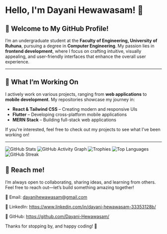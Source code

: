 # Hello, I'm Dayani Hewawasam! 👋  

## 🌟 Welcome to My GitHub Profile!  

I’m an undergraduate student at the **Faculty of Engineering, University of Ruhuna**, pursuing a degree in **Computer Engineering**. My passion lies in **frontend development**, where I focus on crafting intuitive, visually appealing, and user-friendly interfaces that enhance the overall user experience.  

---

## 🚀 What I’m Working On  

I actively work on various projects, ranging from **web applications** to **mobile development**. My repositories showcase my journey in:  

- **React & Tailwind CSS** – Creating modern and responsive UIs  
- **Flutter** – Developing cross-platform mobile applications  
- **MERN Stack** – Building full-stack web applications  

If you're interested, feel free to check out my projects to see what I’ve been working on!  

---
![GitHub Stats](https://github-readme-stats.vercel.app/api?username=Dayani-Hewawasam&show_icons=true&theme=dark)
![GitHub Activity Graph](https://github-readme-activity-graph.cyclic.app/graph?username=Dayani-Hewawasam&theme=github-dark)
![Trophies](https://github-profile-trophy.vercel.app/?username=Dayani-Hewawasam&theme=darkhub)
![Top Languages](https://github-readme-stats.vercel.app/api/top-langs/?username=Dayani-Hewawasam&layout=compact&theme=dark)
![GitHub Streak](https://streak-stats.demolab.com/?user=Dayani-Hewawasam&theme=dark)




## 🤝 Reach me!  

I’m always open to collaborating, sharing ideas, and learning from others. Feel free to reach out—let’s build something amazing together!  

📧 Email: dayanihewawasam@gmail.com

🔗 LinkedIn: https://www.linkedin.com/in/dayani-hewawasam-33353128b/

📁 GitHub: https://github.com/Dayani-Hewawasam/

Thanks for stopping by, and happy coding! 🚀  
